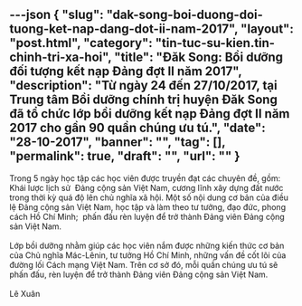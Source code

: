 ---json
{
    "slug": "dak-song-boi-duong-doi-tuong-ket-nap-dang-dot-ii-nam-2017",
    "layout": "post.html",
    "category": "tin-tuc-su-kien.tin-chinh-tri-xa-hoi",
    "title": "Đăk Song: Bồi dưỡng đối tượng kết nạp Đảng đợt II năm 2017",
    "description": "Từ ngày 24 đến 27/10/2017, tại Trung tâm Bồi dưỡng chính trị huyện Đăk Song đã tổ chức lớp bồi dưỡng kết nạp Đảng đợt II năm 2017 cho gần 90 quần chúng ưu tú.",
    "date": "28-10-2017",
    "banner": "",
    "tag": [],
    "permalink": true,
    "draft": "",
    "url": ""
}
---
<div>Trong 5 ngày học tập các học viên được truyền đạt các chuyên đề, gồm: Khái lược lịch sử &nbsp;Đảng cộng sản Việt Nam, cương lĩnh xây dựng đất nước trong thời kỳ quá độ lên chủ nghĩa xã hội. Một số nội dung cơ bản của điều lệ Đảng cộng sản Việt Nam, học tập và làm theo tư tưởng, đạo đức, phong cách Hồ Chí Minh; &nbsp;phấn đấu rèn luyện để trở thành Đảng viên Đảng cộng sản Việt Nam.</div><div><br></div><div>Lớp bồi dưỡng nhằm giúp các học viên nắm được những kiến thức cơ bản của Chủ nghĩa Mác-Lênin, tư tưởng Hồ Chí Minh, những vấn đề cốt lõi của đường lối Cách mạng Việt Nam. Trên cơ sở đó, mỗi quần chúng ưu tú sẽ phấn đấu, rèn luyện để trở thành Đảng viên Đảng cộng sản Việt Nam.</div><div>&nbsp; &nbsp; &nbsp; &nbsp; &nbsp; &nbsp; &nbsp; &nbsp; &nbsp; &nbsp; &nbsp; &nbsp; &nbsp; &nbsp; &nbsp; &nbsp; &nbsp; &nbsp; &nbsp; &nbsp; &nbsp; &nbsp; &nbsp; &nbsp; &nbsp; &nbsp; &nbsp; &nbsp; &nbsp; &nbsp; &nbsp; &nbsp; &nbsp; &nbsp; &nbsp; &nbsp; &nbsp; &nbsp; &nbsp; &nbsp; &nbsp; &nbsp; &nbsp; &nbsp; &nbsp; &nbsp; &nbsp; &nbsp; </div><div>Lê Xuân&nbsp;</div>